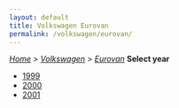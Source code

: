 ```yaml
---
layout: default
title: Volkswagen Eurovan
permalink: /volkswagen/eurovan/
---
```

[*Home*](/) > [*Volkswagen*](/volkswagen/) > [*Eurovan*](/volkswagen/eurovan/)
**Select year**
- [1999](/volkswagen/eurovan/1999/)
- [2000](/volkswagen/eurovan/2000/)
- [2001](/volkswagen/eurovan/2001/)